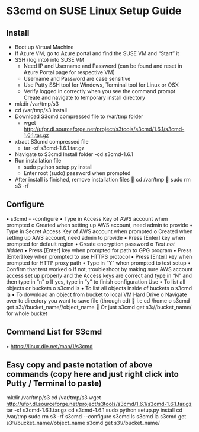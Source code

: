 # S3cmd on SUSE Linux Setup Guide
			
## Install
- Boot up Virtual Machine
- If Azure VM, go to Azure portal and find the SUSE VM and “Start” it
- SSH (log into) into SUSE VM
  - Need IP and Username and Password (can be found and reset in Azure Portal page for respective VM)
  - Username and Password are case sensitive
  - Use Putty SSH tool for Windows, Terminal tool for Linux or OSX
  - Verify logged in correctly when you see the command prompt
Create and navigate to temporary install directory
- mkdir /var/tmp/s3
- cd /var/tmp/s3
Install
- Download S3cmd compressed file to /var/tmp folder
  - wget http://ufpr.dl.sourceforge.net/project/s3tools/s3cmd/1.6.1/s3cmd-1.6.1.tar.gz
- xtract S3cmd compressed file
  - tar -xf s3cmd-1.6.1.tar.gz
- Navigate to S3cmd Install folder
  -cd s3cmd-1.6.1
- Run installation file
  - sudo python setup.py install
  - Enter root (sudo) password when prompted 
- After install is finished, remove installation files
	cd /var/tmp
	sudo rm s3 -rf
 
## Configure
•	s3cmd - -configure
•	Type in Access Key of AWS account when prompted
o	Created when setting up AWS account, need admin to provide
•	Type in Secret Access Key of AWS account when prompted
o	Created when setting up AWS account, need admin to provide
•	Press [Enter] key when prompted for default region
•	Create encryption password
o	*Text not hidden*
•	Press [Enter] key when prompted for path to GPG program 
•	Press [Enter] key when prompted to use HTTPS protocol
•	Press [Enter] key when prompted for HTTP proxy path
•	Type in “Y” when prompted to test setup
•	Confirm that test worked
o	If not, troubleshoot by making sure AWS account access set up properly and the Access keys are correct and type in “N” and then type in “n”
o	If yes, type in “y” to finish configuration
Use
•	To list all objects or buckets
o	s3cmd ls
•	To list all objects inside of buckets
o	s3cmd la
•	To download an object from bucket to local VM Hard Drive
o	Navigate over to directory you want to save file (through cd)
	i.e cd /home
o	s3cmd get s3://bucket_name//object_name
	Or just s3cmd get s3://bucket_name/ for whole bucket

## Command List for S3cmd
•	https://linux.die.net/man/1/s3cmd

## Easy copy and paste notation of above commands (copy here and just right click into Putty / Terminal to paste)
mkdir /var/tmp/s3
cd /var/tmp/s3
wget http://ufpr.dl.sourceforge.net/project/s3tools/s3cmd/1.6.1/s3cmd-1.6.1.tar.gz
tar -xf s3cmd-1.6.1.tar.gz
cd s3cmd-1.6.1
sudo python setup.py install
cd /var/tmp
sudo rm s3 -rf
s3cmd --configure
s3cmd ls
s3cmd la
s3cmd get s3://bucket_name//object_name
s3cmd get s3://bucket_name/
